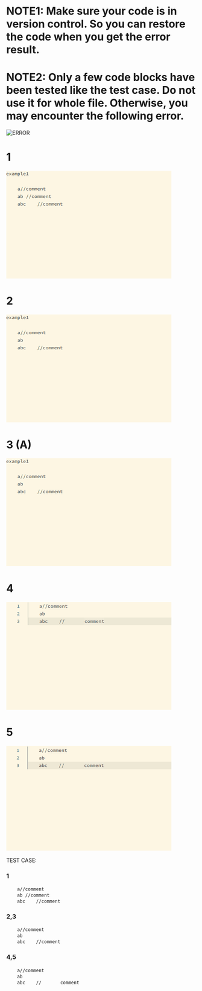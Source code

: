 # **NOTE1: Make sure your code is in version control. So you can restore the code when you get the error result.**
# **NOTE2: Only a few code blocks have been tested like the test case. Do not use it for whole file. Otherwise, you may encounter the following error.**
![ERROR](https://user-images.githubusercontent.com/3746553/145749142-73b72d9c-178c-42de-a5be-469713eefc59.png)




# 1
![example1](./image/example1.gif)

# 2
![example2](./image/example2.gif)

# 3 (A)
![example3](./image/example3.gif)

# 4
![example4](./image/example4.gif)

# 5
![example5](./image/example5.gif)


TEST CASE:
### 1
```
    a//comment
    ab //comment
    abc    //comment
```
### 2,3
```
    a//comment
    ab
    abc    //comment
```
### 4,5
```
    a//comment
    ab
    abc    //       comment
```
